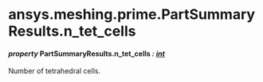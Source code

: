# ansys.meshing.prime.PartSummaryResults.n_tet_cells

<a id="ansys.meshing.prime.PartSummaryResults.n_tet_cells"></a>

#### *property* PartSummaryResults.n_tet_cells *: [int](https://docs.python.org/3.11/library/functions.html#int)*

Number of tetrahedral cells.

<!-- !! processed by numpydoc !! -->
